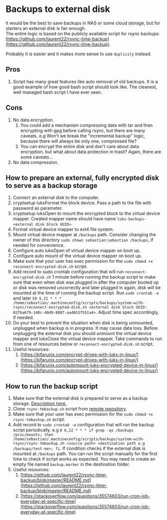 # Backups to external disk

It would be the best to save backups in NAS or some cloud storage, but for starters an external disk is fair enough.  
The entire logic is based on the publicly available script for rsync backups: [https://github.com/laurent22/rsync-time-backup](https://github.com/laurent22/rsync-time-backup).  

Probably it is easier and it makes more sense to use `duplicity` instead.

## Pros

1. Script has many great features like auto removal of old backups. It is a good example of how good bash script should look like. The cleanest, well managed bash script I have ever seen.

## Cons

1. No data encryption.
   1. You could add a mechanism compressing data with tar and then encrypting with gpg before calling rsync, but there are many caveats. e.g Won't we break the "incremental backup" logic, because there will always be only one, compressed file?
   2. You can encrypt the entire disk and don't care about data encryption, but what about data protection in trasit? Again, there are some caveats...
2. No data compression.

## How to prepare an external, fully encrypted disk to serve as a backup storage

1. Connect an external disk to the computer.
2. cryptsetup luksFormat the block device. Pass a path to the file with password as parameter.
3. cryptsetup luksOpen to mount the encrypted block to the virtual device mapper. Created mapper name should have name `luks-backups-<external disk block UUID>`.
4. Format virtual device mapper to ext4 file system.
5. Mount virtual device mapper at `/backups` path. Consider changing the owner of this directory `sudo chown sebastian:sebastian /backups`, if needed for convenience.
6. Configure auto luksOpen of virtual device mapper on boot up.
7. Configure auto mount of the virtual device mapper on boot up.
8. Make sure that your user has exec permission for the `sudo chmod +x reconnect-encrypted-disk.sh` script.
9. Add record to sudo crontab configuration that will run `reconnect-encrypted-disk.sh` 1 minute before running the backup script to make sure that even when disk was plugged in after the computer booted up or disk was removed uncorrectly and later plugged in again, disk will be mounted at the time of running the backup script. Run `sudo crontab -e` and later `59 5,21 * * * /home/sebastian/.machineconfig/scripts/backups/system-with-rsync/reconnect-encrypted-disk.sh <external disk block UUID: 02fba679-148c-40d9-8087-aad653f551a4>`. Adjust time spec accordingly, if needed.
10. Do your best to prevent the situation when disk is being unmounted, unplugged when backup is in progress. It may cause data loss. Before unplugging the external disk you should unmount the virtual device mapper and luksClose the virtual device mapper. Take commands to run from one of resources below or `reconnect-encrypted-disk.sh` script.
11. Useful resources:
    1. [https://kifarunix.com/encrypt-drives-with-luks-in-linux/](https://kifarunix.com/encrypt-drives-with-luks-in-linux/)
    2. [https://kifarunix.com/automount-luks-encrypted-device-in-linux/](https://kifarunix.com/automount-luks-encrypted-device-in-linux/)

## How to run the backup script

1. Make sure that the external disk is prepared to serve as a backup storage. [Description here.](#how-to-prepare-an-external-fully-encrypted-disk-to-serve-as-a-backup-storage)
2. Clone `rsync-tmbackup.sh` script from [remote repository](https://github.com/laurent22/rsync-time-backup).
3. Make sure that your user has exec permission for the `sudo chmod +x rsync-tmbackup.sh` script.
4. Add record to `sudo crontab -e` configuration that will run the backup script periodically. e.g `0 6,22 * * * if grep -qs /backups /proc/mounts; then /home/sebastian/.machineconfig/scripts/backups/system-with-rsync/rsync-tmbackup.sh <source path> <destination path e.g /backups/test-me>; fi`. If condition checks if the external disk is mounted at `/backups` path. You can run the script manually for the first time to check if script works as expected. You may need to create an empty file named `backup.marker` in the destination folder.
5. Useful resources:
   1. [https://github.com/laurent22/rsync-time-backup/blob/master/README.md](https://github.com/laurent22/rsync-time-backup/blob/master/README.md)
   2. [https://stackoverflow.com/questions/35574603/run-cron-job-everyday-at-specific-time](https://stackoverflow.com/questions/35574603/run-cron-job-everyday-at-specific-time)
